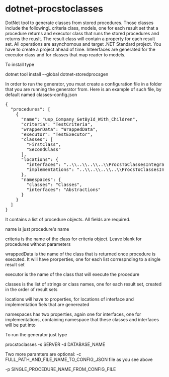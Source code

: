 # dotnet-procstoclasses
DotNet tool to generate classes from stored procedures.  Those classes include the followingL criteria class, models, one for each result set that a procedure returns and executor class that runs the stored procedures and returns the reuslt.  The result class will contain a property for each result set.  All operations are asynchornous and target .NET Standard project.  You have to create a project ahead of time.  Inteerfaces are generated for the executor class and for classes that map reader to models.

To install type 

dotnet tool install --global dotnet-storedprocsgen

In order to run the generator, you must create a configuration file in a folder that you are running the generator from.  Here is an example of such file, by default named classes-config.json

<pre>
{
  "procedures": [
    {
      "name": "usp_Company_GetById_With_Children",
      "criteria": "TestCriteria",
      "wrapperData": "WrappedData",
      "executor": "TestExecutor",
      "classes": [
        "FirstClass",
        "SecondClass"
      ],
      "locations": {
        "interfaces": "..\\..\\..\\..\\ProcsToClassesIntegrationTests\\Interfaces",
        "implementations": "..\\..\\..\\..\\ProcsToClassesIntegrationTests\\Implementations"
      },
      "namespaces": {
        "classes": "Classes",
        "interfaces": "Abstractions"
      }
    }
  ]
}
</pre>
It contains a list of procedure objects.  All fields are required.

name is just procedure's name

criteria is the name of the class for criteria object. Leave blank for procedures without parameters

wrappedData is the name of the class that is returned once procedure is executed.  It will have prorperties, one for each list correspnding to a single result set

executor is the name of the class that will execute the procedure

classes is the list of strings or class names, one for each result set, created in the order of result sets

locations will have to properties, for locations of interface and implementation fiels that are genereated

namespaces has two properties, again one for interfaces, one for implementations, containing namespace that these classes and interfaces will be put into

To run the generator just type 

procstoclasses -s SERVER -d DATABASE_NAME 

Two more paramters are optional:
-c FULL_PATH_AND_FILE_NAME_TO_CONFIG_JSON file as you see above

-p SINGLE_PROCEDURE_NAME_FROM_CONFIG_FILE
